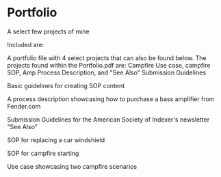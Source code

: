 # Portfolio
A select few projects of mine

Included are:

A portfolio file with 4 select projects that can also be found below. The projects found within the Portfolio.pdf are: Campfire Use case, campfire SOP, Amp Process Description, and "See Also" Submission Guidelines

Basic guidelines for creating SOP content

A process description showcasing how to purchase a bass amplifier from Fender.com

Submission Guidelines for the American Society of Indexer's newsletter "See Also"

SOP for replacing a car windshield

SOP for campfire starting

Use case showcasing two campfire scenarios
